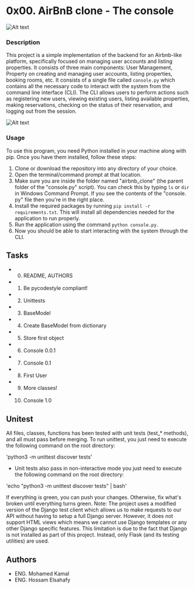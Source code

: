 # 0x00. AirBnB clone - The console

![Alt text](image.png)

### Description

This project is a simple implementation of the backend for an Airbnb-like platform, specifically focused
on managing user accounts and listing properties. It consists of three main components: User Management, Property
on creating and managing user accounts, listing properties, booking rooms, etc. It consists of
a single file called `console.py` which contains all the necessary code to interact with the system
from the command line interface (CLI).
The CLI allows users to perform actions such as registering new users, viewing existing users,
listing available properties, making reservations, checking on the status of their reservation,
and logging out from the session.

![Alt text](image-1.png)

### Usage

To use this program, you need Python installed in your machine along with pip. Once you have them
installed, follow these steps:

1. Clone or download the repository into any directory of your choice.
2. Open the terminal/command prompt at that location.
3. Make sure you are inside the folder named "airbnb_clone" (the parent
folder of the "console.py" script). You can check this by typing `ls`
or `dir` in Windows Command Prompt. If you see the contents of the "console.
py" file then you're in the right place.
4. Install the required packages by running `pip install -r requirements.txt`. This will install
all dependencies needed for the application to run properly.
5. Run the application using the command `python console.py`.
6. Now you should be able to start interacting with the system through the CLI.</s>

## Tasks

- 0. README, AUTHORS
- 1. Be pycodestyle compliant!
- 2. Unittests
- 3. BaseModel
- 4. Create BaseModel from dictionary
- 5. Store first object
- 6. Console 0.0.1
- 7. Console 0.1
- 8. First User
- 9. More classes!
- 10. Console 1.0

## Unitest

All files, classes, functions has been tested with unit tests
(test_* methods), and all must pass before merging. To run unittest,
you just need to execute the following command on the root directory:

'python3 -m unittest discover tests'

- Unit tests also pass in non-interactive mode
you just need to execute the following command on the root directory:

'echo "python3 -m unittest discover tests" | bash'

If everything is green, you can push your changes. Otherwise, fix what's broken until
everything turns green.
Note: The project uses a modified version of the Django test client which allows us to make requests
to our API without having to setup a full Django server. However, it does not support HTML views
which means we cannot use Django templates or any other Django specific features.
This limitation is due to the fact that Django is not installed as part of this project.
Instead, only Flask (and its testing utilities) are used.</s>


## Authors

- ENG. Mohamed Kamal
- ENG. Hossam Elsahafy
